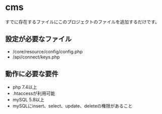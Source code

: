 # cms
すでに存在するファイルにこのプロジェクトのファイルを追加するだけです。

## 設定が必要なファイル
- /core/resource/config/config.php
- /api/connect/keys.php

## 動作に必要な要件
- php 7.4以上
- .htaccessが利用可能
- mySQL 5.8以上
- mySQLにinsert、select、update、deleteの権限があること

